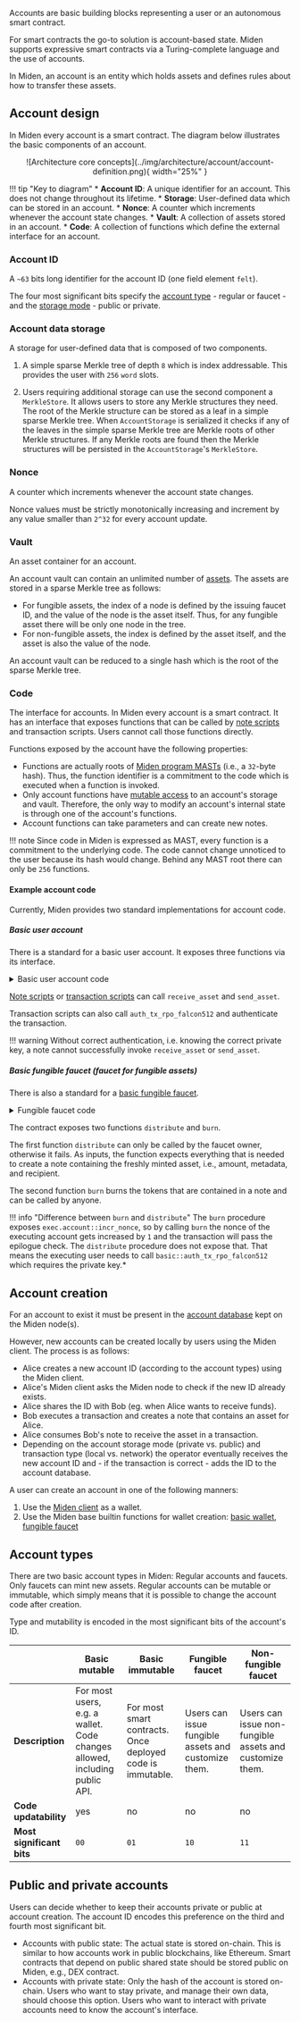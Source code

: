 Accounts are basic building blocks representing a user or an autonomous smart contract.

For smart contracts the go-to solution is account-based state. Miden supports expressive smart contracts via a Turing-complete language and the use of accounts.

In Miden, an account is an entity which holds assets and defines rules about how to transfer these assets. 

## Account design

In Miden every account is a smart contract. The diagram below illustrates the basic components of an account. 

<center>
![Architecture core concepts](../img/architecture/account/account-definition.png){ width="25%" }
</center>

!!! tip "Key to diagram"
    * **Account ID**: A unique identifier for an account. This does not change throughout its lifetime.
    * **Storage**: User-defined data which can be stored in an account.
    * **Nonce**: A counter which increments whenever the account state changes.
    * **Vault**: A collection of assets stored in an account.
    * **Code**: A collection of functions which define the external interface for an account.

### Account ID

A `~63` bits long identifier for the account ID (one field element `felt`). 

The four most significant bits specify the [account type](#account-types) - regular or faucet - and the [storage mode](#account-storage-modes) - public or private.

### Account data storage

A storage for user-defined data that is composed of two components.

1. A simple sparse Merkle tree of depth `8` which is index addressable. This provides the user with `256` `word` slots.

2. Users requiring additional storage can use the second component a `MerkleStore`. It allows users to store any Merkle structures they need. The root of the Merkle structure can be stored as a leaf in a simple sparse Merkle tree. When `AccountStorage` is serialized it checks if any of the leaves in the simple sparse Merkle tree are Merkle roots of other Merkle structures. If any Merkle roots are found then the Merkle structures will be persisted in the `AccountStorage`'s `MerkleStore`.

### Nonce

A counter which increments whenever the account state changes. 

Nonce values must be strictly monotonically increasing and increment by any value smaller than `2^32` for every account update.

### Vault

An asset container for an account.

An account vault can contain an unlimited number of [assets](assets.md). The assets are stored in a sparse Merkle tree as follows:

* For fungible assets, the index of a node is defined by the issuing faucet ID, and the value
  of the node is the asset itself. Thus, for any fungible asset there will be only one node
  in the tree.
* For non-fungible assets, the index is defined by the asset itself, and the asset is also
  the value of the node.

An account vault can be reduced to a single hash which is the root of the sparse Merkle tree.

### Code

The interface for accounts. In Miden every account is a smart contract. It has an interface that exposes functions that can be called by [note scripts](notes.md#the-note-script) and transaction scripts. Users cannot call those functions directly.

Functions exposed by the account have the following properties:

* Functions are actually roots of [Miden program MASTs](https://0xpolygonmiden.github.io/miden-vm/user_docs/assembly/main.html) (i.e., a `32`-byte hash). Thus, the function identifier is a commitment to the code which is executed when a function is invoked.
* Only account functions have [mutable access](transactions/contexts.md) to an account's storage and vault. Therefore, the only way to modify an account's internal state is through one of the account's functions.
* Account functions can take parameters and can create new notes.

!!! note
    Since code in Miden is expressed as MAST, every function is a commitment to the underlying code. The code cannot change unnoticed to the user because its hash would change. Behind any MAST root there can only be `256` functions.

#### Example account code

Currently, Miden provides two standard implementations for account code.

##### Basic user account

There is a standard for a basic user account. It exposes three functions via its interface.

<details>
  <summary>Basic user account code</summary>

  ```arduino
    use.miden::contracts::wallets::basic->basic_wallet
    use.miden::contracts::auth::basic

    export.basic_wallet::receive_asset
    export.basic_wallet::send_asset
    export.basic::auth_tx_rpo_falcon512
  ```
</details>

[Note scripts](notes.md#the-note-script) or [transaction scripts](transactions/kernel.md#the-transaction-script-processing) can call `receive_asset` and `send_asset`. 

Transaction scripts can also call `auth_tx_rpo_falcon512` and authenticate the transaction. 

!!! warning
    Without correct authentication, i.e. knowing the correct private key, a note cannot successfully invoke `receive_asset` or `send_asset`. 

##### Basic fungible faucet (faucet for fungible assets)

There is also a standard for a [basic fungible faucet](https://github.com/0xPolygonMiden/miden-base/blob/main/miden-lib/asm/miden/contracts/faucets/basic_fungible.masm).

<details>
  <summary>Fungible faucet code</summary>

  ```arduino
  #! Distributes freshly minted fungible assets to the provided recipient.
  #!
  #! ...
  export.distribute
    # get max supply of this faucet. We assume it is stored at pos 3 of slot 1
    push.METADATA_SLOT exec.account::get_item drop drop drop
    # => [max_supply, amount, tag, note_type, RECIPIENT, ...]

    # get total issuance of this faucet so far and add amount to be minted
    exec.faucet::get_total_issuance
    # => [total_issuance, max_supply, amount, tag, note_type RECIPIENT, ...]

    # compute maximum amount that can be minted, max_mint_amount = max_supply - total_issuance
    sub
    # => [max_supply - total_issuance, amount, tag, note_type, RECIPIENT, ...]

    # check that amount =< max_supply - total_issuance, fails if otherwise
    dup.1 gte assert.err=ERR_BASIC_FUNGIBLE_MAX_SUPPLY_OVERFLOW
    # => [asset, tag, note_type, RECIPIENT, ...]

    # creating the asset
    exec.asset::create_fungible_asset
    # => [ASSET, tag, note_type, RECIPIENT, ...]

    # mint the asset; this is needed to satisfy asset preservation logic.
    exec.faucet::mint
    # => [ASSET, tag, note_type, RECIPIENT, ...]

    # create a note containing the asset
    exec.tx::create_note
    # => [note_ptr, ZERO, ZERO, ...]
  end

  #! Burns fungible assets.
  #!
  #! ...
  export.burn
      # burning the asset
      exec.faucet::burn
      # => [ASSET]

      # increments the nonce (anyone should be able to call that function)
      push.1 exec.account::incr_nonce

      # clear the stack
      padw swapw dropw
      # => [...]
  end
  ```
</details>

The contract exposes two functions `distribute` and `burn`. 

The first function `distribute` can only be called by the faucet owner, otherwise it fails. As inputs, the function expects everything that is needed to create a note containing the freshly minted asset, i.e., amount, metadata, and recipient.

The second function `burn` burns the tokens that are contained in a note and can be called by anyone.

!!! info "Difference between `burn` and `distribute`"
    The `burn` procedure exposes `exec.account::incr_nonce`, so by calling `burn` the nonce of the executing account gets increased by `1` and the transaction will pass the epilogue check. The `distribute` procedure does not expose that. That means the executing user needs to call `basic::auth_tx_rpo_falcon512` which requires the private key.*

## Account creation

For an account to exist it must be present in the [account database](state.md#account-database) kept on the Miden node(s). 

However, new accounts can be created locally by users using the Miden client. The process is as follows:

* Alice creates a new account ID (according to the account types) using the Miden client.
* Alice's Miden client asks the Miden node to check if the new ID already exists.
* Alice shares the ID with Bob (eg. when Alice wants to receive funds).
* Bob executes a transaction and creates a note that contains an asset for Alice.
* Alice consumes Bob's note to receive the asset in a transaction.
* Depending on the account storage mode (private vs. public) and transaction type (local vs. network) the operator eventually receives the new account ID and - if the transaction is correct - adds the ID to the account database.

A user can create an account in one of the following manners:

1. Use the [Miden client](https://docs.polygon.technology/miden/miden-client/) as a wallet.
2. Use the Miden base builtin functions for wallet creation: [basic wallet](https://github.com/0xPolygonMiden/miden-base/blob/4e6909bbaf65e77d7fa0333e4664be81a2f65eda/miden-lib/src/accounts/wallets/mod.rs#L15), [fungible faucet](https://github.com/0xPolygonMiden/miden-base/blob/4e6909bbaf65e77d7fa0333e4664be81a2f65eda/miden-lib/src/accounts/faucets/mod.rs#L11)

## Account types

There are two basic account types in Miden: Regular accounts and faucets. Only faucets can mint new assets. Regular accounts can be mutable or immutable, which simply means that it is possible to change the account code after creation. 

Type and mutability is encoded in the most significant bits of the account's ID. 

| | Basic mutable | Basic immutable | Fungible faucet | Non-fungible faucet |
|---|---|---|---|---|
| **Description** | For most users, e.g. a wallet. Code changes allowed, including public API. | For most smart contracts. Once deployed code is immutable. | Users can issue fungible assets and customize them. | Users can issue non-fungible assets and customize them. |
| **Code updatability** | yes | no | no | no |
| **Most significant bits** | `00` | `01` | `10` | `11` |

## Public and private accounts

Users can decide whether to keep their accounts private or public at account creation. The account ID encodes this preference on the third and fourth most significant bit.

* Accounts with public state: The actual state is stored on-chain. This is similar to how accounts work in public blockchains, like Ethereum. Smart contracts that depend on public shared state should be stored public on Miden, e.g., DEX contract.
* Accounts with private state: Only the hash of the account is stored on-chain. Users who want to stay private, and manage their own data, should choose this option. Users who want to interact with private accounts need to know the account's interface.

</br>